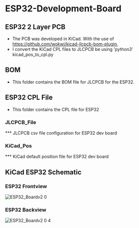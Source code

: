 # ESP32-Development-Board
## ESP32 2 Layer PCB
* The PCB was developed in KiCad. With the use of https://github.com/wokwi/kicad-jlcpcb-bom-plugin, 
* I convert the KiCad CPL files to JLCPCB be using 'python3' kicad_pos_to_cpl.py
## BOM
* This folder contains the BOM file for JLCPCB for the ESP32. 
## ESP32 CPL File
* This folder contains the CPL file for ESP32
### JLCPCB_File
*** JLCPCB csv file configuration for ESP32 dev board
### KiCad_Pos
*** KiCad default position file for ESP32 dev board

## KiCad ESP32 Schematic
### ESP32 Frontview
![ESP32_Boardv2 0](https://user-images.githubusercontent.com/60948298/136732730-b7ed421c-e587-4605-b155-3e802fa27417.png)
### ESP32 Backview
![ESP32_Boardv2 0 4](https://user-images.githubusercontent.com/60948298/136732725-691a5665-125e-4313-8c9e-f1df474d52aa.png)

